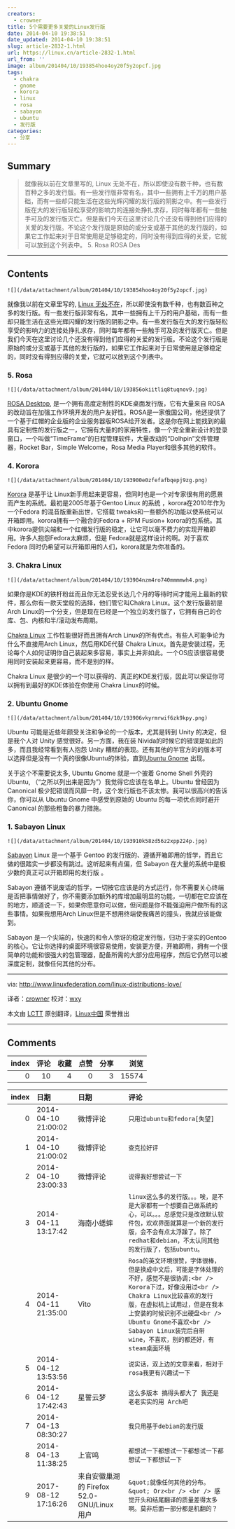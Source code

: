 ```yaml
---
creators:
  - crowner
title: 5个需要更多关爱的Linux发行版
date: 2014-04-10 19:38:51
date_updated: 2014-04-10 19:38:51
slug: article-2832-1.html
url: https://linux.cn/article-2832-1.html
url_from: ''
image: album/201404/10/193854hoo4oy20f5y2opcf.jpg
tags:
  - chakra
  - gnome
  - korora
  - linux
  - rosa
  - sabayon
  - ubuntu
  - 发行版
categories:
  - 分享
---
```


## Summary

> 就像我以前在文章里写的, Linux 无处不在，所以即使没有数千种，也有数百种之多的发行版。有一些发行版非常有名，其中一些拥有上千万的用户基础，而有一些却只能生活在这些光辉闪耀的发行版的阴影之中。有一些发行版在大的发行版轻松享受的影响力的连接处挣扎求存，同时每年都有一些触手可及的发行版灭亡。但是我们今天在这里讨论几个还没有得到他们应得的关爱的发行版。不论这个发行版是原始的或分支或基于其他的发行版的，如果它工作起来对于日常使用是足够稳定的，同时没有得到应得的关爱，它就可以放到这个列表中。 5. Rosa  ROSA Des

***

<!-- more -->

## Contents

`![](/data/attachment/album/201404/10/193854hoo4oy20f5y2opcf.jpg)`

就像我以前在文章里写的, [Linux 无处不在](https://linux.cn/article-2480-1.html)，所以即使没有数千种，也有数百种之多的发行版。有一些发行版非常有名，其中一些拥有上千万的用户基础，而有一些却只能生活在这些光辉闪耀的发行版的阴影之中。有一些发行版在大的发行版轻松享受的影响力的连接处挣扎求存，同时每年都有一些触手可及的发行版灭亡。但是我们今天在这里讨论几个还没有得到他们应得的关爱的发行版。不论这个发行版是原始的或分支或基于其他的发行版的，如果它工作起来对于日常使用是足够稳定的，同时没有得到应得的关爱，它就可以放到这个列表中。

### 5. Rosa

`![](/data/attachment/album/201404/10/193856okiitliq8tuqnov9.jpg)`

[ROSA Desktop](http://www.rosalab.com/products/desktop_fresh), 是一个拥有高度定制性的KDE桌面发行版，它有大量来自 ROSA 的改动旨在加强工作环境开发的用户友好性。ROSA是一家俄国公司，他还提供了一个基于红帽的企业版的企业服务器版ROSA给开发者。这是你在网上能找到的最具有定制性的发行版之一，它拥有大量的的家用特性，像一个完全重新设计的登录窗口，一个叫做“TimeFrame”的日程管理软件，大量改动的“Dolhpin”文件管理器，Rocket Bar，Simple Welcome，Rosa Media Player和很多其他的软件。

### 4. Korora

`![](/data/attachment/album/201404/10/193900e0zfefafbqepj9zg.png)`

[Korora](https://kororaproject.org/) 是基于让 Linux新手用起来更容易，但同时也是一个对专家很有用的愿景而产生的系统。最初是2005年基于Gentoo Linux 的系统 ，korora在2010年作为一个Fedora 的混音版重新出世，它搭载 tweaks和一些额外的功能以使系统可以开箱即用。korora拥有一个融合的Fedora + RPM Fusion+ korora的包系统。其中korora提供尖端和一个红帽发行版的稳定，让它可以毫不费力的实现开箱即用。许多人抱怨Fedora太麻烦，但是 Fedora就是这样设计的啊。对于喜欢 Fedora 同时仍希望可以开箱即用的人们，korora就是为你准备的。

### 3. Chakra Linux

`![](/data/attachment/album/201404/10/193904nzm4ro740mmmmwh4.png)`

如果你是KDE的铁杆粉丝而且你无法忍受长达几个月的等待时间才能用上最新的软件，那么你有一款天堂般的选择，他们管它叫Chakra Linux。这个发行版最初是Arch Linux的一个分支，但是现在已经是一个独立的发行版了，它拥有自己的仓库、包、内核和半/滚动发布周期。

[Chakra Linux](http://www.chakra-project.org/) 工作性能很好而且拥有Arch Linux的所有优点。有些人可能争论为什么不直接用Arch Linux，然后用KDE代替 Chakra Linux。首先是安装过程，无论每个人如何证明你自己装起来多容易，事实上并非如此。一个OS应该很容易使用同时安装起来更容易，而不是别的样。

Chakra Linux 是很少的一个可以获得的、真正的KDE发行版，因此可以保证你可以拥有到最好的KDE体验在你使用 Chakra Linux的时候。

### 2. Ubuntu Gnome

`![](/data/attachment/album/201404/10/193906vkyrmrwif6zk9kpy.png)`

Ubuntu 可能是近些年颇受关注和争论的一个版本，尤其是转到 Unity 的决定，但是我个人对 Unity 感觉很好。另一方面，我在装 Nivida的时候它的错误是如此的多，而且我经常看到有人抱怨 Unity 糟糕的表现。还有其他的半官方的的版本可以选择但是没有一个真的很像Ubuntu的体验，直到[Ubuntu Gnome](http://ubuntugnome.org/) 出现。

关于这个不需要说太多, Ubuntu Gnome 就是一个披着 Gnome Shell 外壳的 Ubuntu, （“之所以列出来是因为”）我觉得它应该在名单上。Ubuntu 曾经因为 Canonical 极少犯错误而风靡一时，这个发行版也不该太惨。我可以很高兴的告诉你，你可以从 Ubuntu Gnome 中感受到原始的 Ubuntu 的每一项优点同时避开 Canonical 的那些粗鲁的暴力措施。

### 1. Sabayon Linux

`![](/data/attachment/album/201404/10/193910k58zd56z2xpp224p.jpg)`

[Sabayon](http://www.sabayon.org/) Linux 是一个基于 Gentoo 的发行版的、遵循开箱即用的哲学，而且它做的很踏实一步都没有跳过。这听起来有点偏，但 Sabayon 在大量的系统中是极少数的真正可以开箱即用的发行版 。

Sabayon 遵循不说废话的哲学，一切按它应该是的方式运行，你不需要关心终端是否把事情做好了，你不需要添加额外的库增加最明显的功能，一切都在它应该在的地方，顺道说一下，如果你愿意你可以做，但问题是你不能强迫用户做所有的这些事情。如果我想用Arch Linux但是不想用终端使我痛苦的撞头，我就应该能做到。

Sabayon 是一个尖端的，快速的和令人惊讶的稳定发行版，归功于坚实的Gentoo的核心。它让你选择的桌面环境很容易使用，安装更方便，开箱即用，拥有一个很简单的功能和很强大的包管理器，配备所需的大部分应用程序，然后它仍然可以被深度定制，就像任何其他的分布。

---

via: <http://www.linuxfederation.com/linux-distributions-love/>

译者：[crowner](https://github.com/crowner) 校对：[wxy](https://github.com/wxy)

本文由 [LCTT](https://github.com/LCTT/TranslateProject) 原创翻译，[Linux中国](https://linux.cn/) 荣誉推出

***

## Comments


|   index |   评论 |   收藏 |   点赞 |   分享 |   浏览 |
|--------:|-------:|-------:|-------:|-------:|-------:|
|       0 |     10 |      4 |      0 |      3 |  15574 |

|   index | 日期                | 日期                                       | 评论                                                                                                                                                                                                                                                                                                        |
|--------:|:--------------------|:-------------------------------------------|:------------------------------------------------------------------------------------------------------------------------------------------------------------------------------------------------------------------------------------------------------------------------------------------------------------|
|       0 | 2014-04-10 21:00:02 | 微博评论                                   | `只用过ubuntu和fedora[失望]`                                                                                                                                                                                                                                                                                |
|       1 | 2014-04-10 21:00:02 | 微博评论                                   | `查克拉好评`                                                                                                                                                                                                                                                                                                |
|       2 | 2014-04-10 23:00:33 | 微博评论                                   | `说得我好想尝试一下`                                                                                                                                                                                                                                                                                        |
|       3 | 2014-04-11 13:17:42 | 海南小蟋蟀                                 | `linux这么多的发行版。。。唉，是不是大家都有一个想要自己做系统的心，可以。。。总感觉只是改改默认软件包，欢欢界面就算是一个新的发行版，会不会有点太浮躁了。除了redhat和debian，不太认同其他的发行版了，包括ubuntu。`                                                                                         |
|       4 | 2014-04-11 21:35:00 | Vito                                       | `Rosa的英文环境很赞，字体很棒，但是换成中文后，可能是字体处理的不好，感觉不是很协调;<br /> Korora下过，好像没用过<br /> Chakra Linux比较喜欢的发行版，在虚拟机上试用过，但是在我本上安装的时候识别不出硬盘<br /> Ubuntu Gnome不喜欢<br /> Sabayon Linux装完后自带wine，不喜欢，别的都还好，有steam桌面环境` |
|       5 | 2014-04-12 13:53:56 |                                            | `说实话，双上边的文章来看，相对于rosa我更有兴趣试一下`                                                                                                                                                                                                                                                      |
|       6 | 2014-04-12 17:42:43 | 星誓云梦                                   | `这么多版本 搞得头都大了 我还是老老实实的用 Arch吧`                                                                                                                                                                                                                                                         |
|       7 | 2014-04-13 08:30:27 |                                            | `我只用基于debian的发行版`                                                                                                                                                                                                                                                                                  |
|       8 | 2014-04-13 11:38:25 | 上官鸣                                     | `都想试一下都想试一下都想试一下都想试一下都想试一下`                                                                                                                                                                                                                                                        |
|       9 | 2017-08-12 17:16:26 | 来自安徽巢湖的 Firefox 52.0-GNU/Linux 用户 | `&quot;就像任何其他的分布。&quot; Orz<br /> <br /> 感觉开头和结尾翻译的质量差得太多啊。莫非后面一部分都是机翻的？`                                                                                                                                                                                          |
